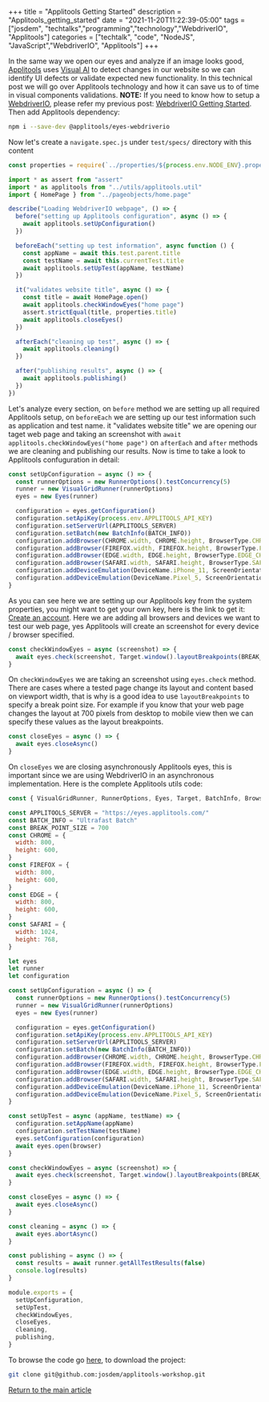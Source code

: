 +++
title =  "Applitools Getting Started"
description = "Applitools_getting_started"
date = "2021-11-20T11:22:39-05:00"
tags = ["josdem", "techtalks","programming","technology","WebdriverIO", "Applitools"]
categories = ["techtalk", "code", "NodeJS", "JavaScript","WebdriverIO", "Applitools"]
+++

In the same way we open our eyes and analyze if an image looks good, [Applitools](https://applitools.com/) uses [Visual AI](https://www.syte.ai/blog/visual-ai/what-is-visual-ai/) to detect changes in our website so we can identify UI defects or validate expected new functionality. In this technical post we will go over Applitools technology and how it can save us to of time in visual components validations. **NOTE:** If you need to know how to setup a [WebdriverIO](https://webdriver.io/), please refer my previous post: [WebdriverIO Getting Started](/techtalk/ux/webdriverio_getting_started/). Then add Applitools dependency:

```bash
npm i --save-dev @applitools/eyes-webdriverio
```

Now let's create a `navigate.spec.js` under `test/specs/` directory with this content

```javascript
const properties = require(`../properties/${process.env.NODE_ENV}.properties`)

import * as assert from "assert"
import * as applitools from "../utils/applitools.util"
import { HomePage } from "../pageobjects/home.page"

describe("Loading WebdriverIO webpage", () => {
  before("setting up Applitools configuration", async () => {
    await applitools.setUpConfiguration()
  })

  beforeEach("setting up test information", async function () {
    const appName = await this.test.parent.title
    const testName = await this.currentTest.title
    await applitools.setUpTest(appName, testName)
  })

  it("validates website title", async () => {
    const title = await HomePage.open()
    await applitools.checkWindowEyes("home page")
    assert.strictEqual(title, properties.title)
    await applitools.closeEyes()
  })

  afterEach("cleaning up test", async () => {
    await applitools.cleaning()
  })

  after("publishing results", async () => {
    await applitools.publishing()
  })
})
```

Let's analyze every section, on `before` method we are setting up all required Applitools setup, on `beforeEach` we are setting up our test information such as application and test name. it "validates website title" we are opening our taget web page and taking an screenshot with `await applitools.checkWindowEyes("home page")` on `afterEach` and `after` methods we are cleaning and publishing our results. Now is time to take a look to Applitools confuguration in detail:

```javascript
const setUpConfiguration = async () => {
  const runnerOptions = new RunnerOptions().testConcurrency(5)
  runner = new VisualGridRunner(runnerOptions)
  eyes = new Eyes(runner)

  configuration = eyes.getConfiguration()
  configuration.setApiKey(process.env.APPLITOOLS_API_KEY)
  configuration.setServerUrl(APPLITOOLS_SERVER)
  configuration.setBatch(new BatchInfo(BATCH_INFO))
  configuration.addBrowser(CHROME.width, CHROME.height, BrowserType.CHROME)
  configuration.addBrowser(FIREFOX.width, FIREFOX.height, BrowserType.FIREFOX)
  configuration.addBrowser(EDGE.width, EDGE.height, BrowserType.EDGE_CHROMIUM)
  configuration.addBrowser(SAFARI.width, SAFARI.height, BrowserType.SAFARI)
  configuration.addDeviceEmulation(DeviceName.iPhone_11, ScreenOrientation.PORTRAIT)
  configuration.addDeviceEmulation(DeviceName.Pixel_5, ScreenOrientation.PORTRAIT)
}
```

As you can see here we are setting up our Applitools key from the system properties, you might want to get your own key, here is the link to get it: [Create an account](https://auth.applitools.com/users/register). Here we are adding all browsers and devices we want to test our web page, yes Applitools will create an screenshot for every device / browser specified.

```javascript
const checkWindowEyes = async (screenshot) => {
  await eyes.check(screenshot, Target.window().layoutBreakpoints(BREAK_POINT_SIZE))
}
```

On `checkWindowEyes` we are taking an screenshot using `eyes.check` method. There are cases where a tested page change its layout and content based on viewport width, that is why is a good idea to use `layoutBreakpoints` to specify a break point size. For example if you know that your web page changes the layout at 700 pixels from desktop to mobile view then we can specify these values as the layout breakpoints.

```javascript
const closeEyes = async () => {
  await eyes.closeAsync()
}
```

On `closeEyes` we are closing asynchronously Applitools eyes, this is important since we are using WebdriverIO in an asynchronous implementation. Here is the complete Applitools utils code:

```javascript
const { VisualGridRunner, RunnerOptions, Eyes, Target, BatchInfo, BrowserType, DeviceName, ScreenOrientation } = require("@applitools/eyes-webdriverio")

const APPLITOOLS_SERVER = "https://eyes.applitools.com/"
const BATCH_INFO = "Ultrafast Batch"
const BREAK_POINT_SIZE = 700
const CHROME = {
  width: 800,
  height: 600,
}
const FIREFOX = {
  width: 800,
  height: 600,
}
const EDGE = {
  width: 800,
  height: 600,
}
const SAFARI = {
  width: 1024,
  height: 768,
}

let eyes
let runner
let configuration

const setUpConfiguration = async () => {
  const runnerOptions = new RunnerOptions().testConcurrency(5)
  runner = new VisualGridRunner(runnerOptions)
  eyes = new Eyes(runner)

  configuration = eyes.getConfiguration()
  configuration.setApiKey(process.env.APPLITOOLS_API_KEY)
  configuration.setServerUrl(APPLITOOLS_SERVER)
  configuration.setBatch(new BatchInfo(BATCH_INFO))
  configuration.addBrowser(CHROME.width, CHROME.height, BrowserType.CHROME)
  configuration.addBrowser(FIREFOX.width, FIREFOX.height, BrowserType.FIREFOX)
  configuration.addBrowser(EDGE.width, EDGE.height, BrowserType.EDGE_CHROMIUM)
  configuration.addBrowser(SAFARI.width, SAFARI.height, BrowserType.SAFARI)
  configuration.addDeviceEmulation(DeviceName.iPhone_11, ScreenOrientation.PORTRAIT)
  configuration.addDeviceEmulation(DeviceName.Pixel_5, ScreenOrientation.PORTRAIT)
}

const setUpTest = async (appName, testName) => {
  configuration.setAppName(appName)
  configuration.setTestName(testName)
  eyes.setConfiguration(configuration)
  await eyes.open(browser)
}

const checkWindowEyes = async (screenshot) => {
  await eyes.check(screenshot, Target.window().layoutBreakpoints(BREAK_POINT_SIZE))
}

const closeEyes = async () => {
  await eyes.closeAsync()
}

const cleaning = async () => {
  await eyes.abortAsync()
}

const publishing = async () => {
  const results = await runner.getAllTestResults(false)
  console.log(results)
}

module.exports = {
  setUpConfiguration,
  setUpTest,
  checkWindowEyes,
  closeEyes,
  cleaning,
  publishing,
}
``` 

To browse the code go [here](https://github.com/josdem/applitools-workshop), to download the project:

```bash
git clone git@github.com:josdem/applitools-workshop.git
```

[Return to the main article](/techtalk/ux)